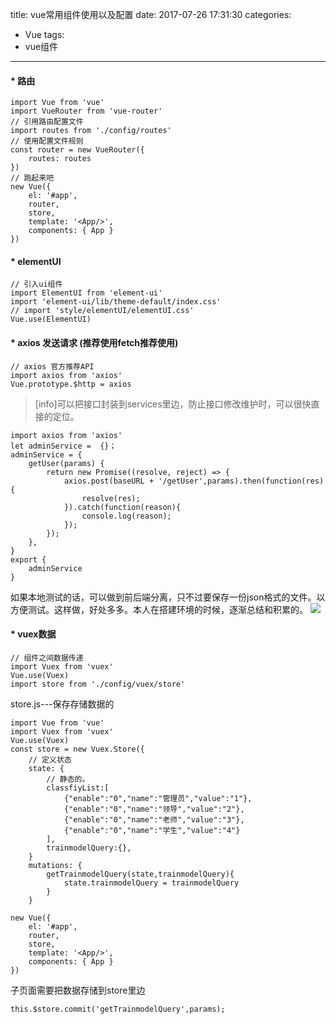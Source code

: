 title: vue常用组件使用以及配置
date: 2017-07-26 17:31:30
categories:
- Vue
tags:
- vue组件
---

#### * 路由
```
import Vue from 'vue'
import VueRouter from 'vue-router'
// 引用路由配置文件
import routes from './config/routes'
// 使用配置文件规则
const router = new VueRouter({
    routes: routes
})
// 跑起来吧
new Vue({
    el: '#app',
    router,
    store,
    template: '<App/>',
    components: { App }
})
```
<!-- more -->
#### * elementUI
```
// 引入ui组件
import ElementUI from 'element-ui'
import 'element-ui/lib/theme-default/index.css'
// import 'style/elementUI/elementUI.css'
Vue.use(ElementUI)
```

#### * axios 发送请求 (推荐使用fetch推荐使用)
```
// axios 官方推荐API
import axios from 'axios'
Vue.prototype.$http = axios
```

>[info]可以把接口封装到services里边，防止接口修改维护时，可以很快直接的定位。

```
import axios from 'axios'
let adminService =  {}；
adminService = {
    getUser(params) {
        return new Promise((resolve, reject) => {
            axios.post(baseURL + '/getUser',params).then(function(res) {
                resolve(res);
            }).catch(function(reason){
                console.log(reason);
            });
        });
    },
}
export {
    adminService
}
```
如果本地测试的话，可以做到前后端分离，只不过要保存一份json格式的文件。以方便测试。这样做，好处多多。本人在搭建环境的时候，逐渐总结和积累的。
![](/hexo.pureimages/screenshot_1509954871060.png)

#### * vuex数据
```
// 组件之间数据传递
import Vuex from 'vuex'
Vue.use(Vuex)
import store from './config/vuex/store'
```
store.js---保存存储数据的
```
import Vue from 'vue'
import Vuex from 'vuex'
Vue.use(Vuex)
const store = new Vuex.Store({
    // 定义状态
    state: {
        // 静态的。
        classfiyList:[
            {"enable":"0","name":"管理员","value":"1"},
            {"enable":"0","name":"领导","value":"2"},
            {"enable":"0","name":"老师","value":"3"},
            {"enable":"0","name":"学生","value":"4"}
        ],
        trainmodelQuery:{},
    }
    mutations: {
        getTrainmodelQuery(state,trainmodelQuery){
            state.trainmodelQuery = trainmodelQuery
        }
    }
```
```
new Vue({
    el: '#app',
    router,
    store,
    template: '<App/>',
    components: { App }
})
```
子页面需要把数据存储到store里边
```
this.$store.commit('getTrainmodelQuery',params);
```
